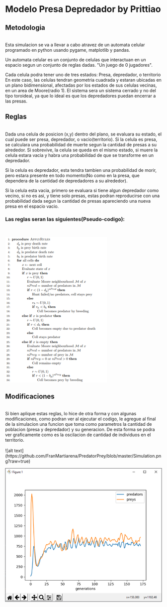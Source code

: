 # Modelo Presa Depredador by Prittiao


## Metodologia
<br>
Esta simulacion se va a llevar a cabo atravez de un automata celular programado en python usando pygame, matplotlib y pandas.

Un automata celular es un conjunto de celulas que interactuan en un espacio segun un conjunto de reglas dadas. "Un juego de 0 jugadores".

Cada celula podra tener uno de tres estados: Presa, depredador, o territorio
En este caso, las celulas tendran geometria cuadrada y estaran ubicadas en un plano bidimensional, afectadas por los estados de sus celulas vecinas, en un area de Moore(radio 1).
El sistema sera un sistema cerrado y no del tipo toroideal, ya que lo ideal es que los depredadores puedan encerrar a las presas.
## Reglas
<br>
Dada una celula de posicion (x,y) dentro del plano, se evaluara su estado, el cual puede ser presa, depredador, o vacio(territorio).
Si la celula es presa, se calculara una probabilidad de muerte segun la cantidad de presas a su alrededor. Si sobrevive, la celula se queda en el mismo estado, si muere la celula estara vacia
y habra una probabilidad de que se transforme en un depredador.

Si la celula es depredador, esta tendra tambien una probabilidad de morir, pero estara presente en todo momento(No como en la presa, que dependera de la cantidad de depredadores a su alrededor).

Si la celula esta vacia, primero se evaluara si tiene algun depredador como vecino, si no es asi, y tiene solo presas, estas podran reproducirse con una probabilidad dada segun la cantidad de presas
apareciendo una nueva presa en el espacio vacio.
<br>
### Las reglas seran las siguientes(Pseudo-codigo):
<br>

![alt text](https://github.com/FranMartiarena/PredatorPrey/blob/master/pseudo.png?raw=true)

## Modificaciones
<br>
Si bien aplique estas reglas, lo hice de otra forma y con algunas modificaciones, como podran ver al ejecutar el codigo, le agregue al final de la simulacion una funcion que toma como parametros la cantidad de poblacion (presa  y depredador) y su generacion. De esta forma se podra ver graficamente como es la oscilacion de cantidad de individuos en el territorio.
<br>
<br>
![alt text](https://github.com/FranMartiarena/PredatorPrey/blob/master/Simulation.png?raw=true)

![alt text](https://github.com/FranMartiarena/PredatorPrey/blob/master/presa_depredadpr.png?raw=true)
